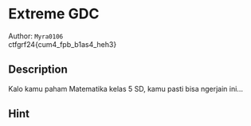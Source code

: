 # Extreme GDC

Author: `Myra0106` 
<br>
ctfgrf24{cum4_fpb_b1as4_heh3}

## Description

Kalo kamu paham Matematika kelas 5 SD, kamu pasti bisa ngerjain ini...

## Hint